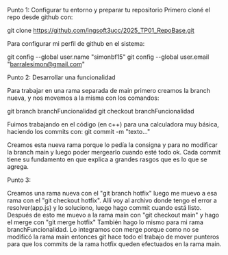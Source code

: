 Punto 1: Configurar tu entorno y preparar tu repositorio
Primero cloné el repo desde github con:

git clone https://github.com/ingsoft3ucc/2025_TP01_RepoBase.git

Para configurar mi perfil de github en el sistema:

git config --global user.name "simonbf15"
git config --global user.email "barralesimon@gmail.com"



Punto 2: Desarrollar una funcionalidad

Para trabajar en una rama separada de main primero creamos la branch nueva, y nos movemos a la misma con los comandos:

git branch branchFuncionalidad
git checkout branchFuncionalidad

Fuimos trabajando en el código (en c++) para una calculadora muy básica, haciendo los commits con:
git commit -m "texto..."

Creamos esta nueva rama porque lo pedía la consigna y para no modificar la branch main y luego poder mergearlo cuando esté todo ok.
Cada commit tiene su fundamento en que explica a grandes rasgos que es lo que se agrega.

Punto 3:

Creamos una rama nueva con el "git branch hotfix" luego me muevo a esa rama con el "git checkout hotfix".
Allí voy al archivo donde tengo el error a resolver(app.js) y lo soluciono, luego hago commit cuando está listo.
Después de esto me muevo a la rama main con "git checkout main" y hago el merge con "git merge hotfix"
También hago lo mismo para mi rama branchFuncionalidad.
Lo integramos con merge porque como no se modificó la rama main entonces git hace todo el trabajo de mover punteros para que los commits de la rama hotfix queden efectuados en la rama main.
